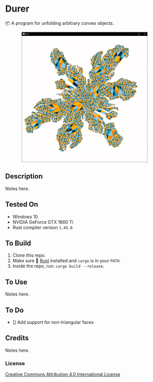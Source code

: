 # Durer
📦 A program for unfolding arbitrary convex objects. 

<p align="center">
  <img src="https://raw.githubusercontent.com/mwalczyk/durer/master/screenshots/screenshot.png" alt="screenshot" width="400" height="auto"/>
</p>

## Description
Notes here.

## Tested On
- Windows 10
- NVIDIA GeForce GTX 1660 Ti
- Rust compiler version `1.45.0`

## To Build
1. Clone this repo.
2. Make sure 🦀 [Rust](https://www.rust-lang.org/en-US/) installed and `cargo` is in your `PATH`.
3. Inside the repo, run: `cargo build --release`.

## To Use
Notes here.

## To Do
- [] Add support for non-triangular faces

## Credits
Notes here.

### License
[Creative Commons Attribution 4.0 International License](https://creativecommons.org/licenses/by/4.0/)
